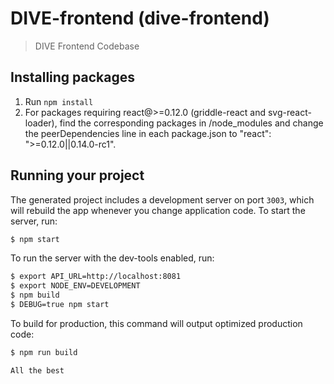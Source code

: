
# DIVE-frontend (dive-frontend)

> DIVE Frontend Codebase

## Installing packages
1. Run `npm install`
2. For packages requiring react@>=0.12.0 (griddle-react and svg-react-loader), find the corresponding packages in  /node_modules and change the peerDependencies line in each package.json to "react": ">=0.12.0||0.14.0-rc1".


## Running your project

The generated project includes a development server on port `3003`, which will rebuild the app whenever you change application code. To start the server, run:

```bash
$ npm start
```

To run the server with the dev-tools enabled, run:

```bash
$ export API_URL=http://localhost:8081
$ export NODE_ENV=DEVELOPMENT
$ npm build
$ DEBUG=true npm start
```

To build for production, this command will output optimized production code:

```bash
$ npm run build
```
```
All the best
```
